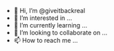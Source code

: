 - 👋 Hi, I’m @giveitbackreal
- 👀 I’m interested in ...
- 🌱 I’m currently learning ...
- 💞️ I’m looking to collaborate on ...
- 📫 How to reach me ...

<!---
giveitbackreal/giveitbackreal is a ✨ special ✨ repository because its `README.md` (this file) appears on your GitHub profile.
You can click the Preview link to take a look at your changes.
--->
